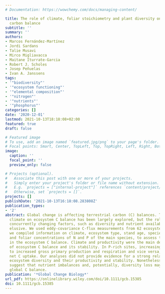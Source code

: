 ```yaml
---
# Documentation: https://wowchemy.com/docs/managing-content/

title: The role of climate, foliar stoichiometry and plant diversity on ecosystem
  carbon balance
subtitle: ''
summary: ''
authors:
- Marcos Fernández‐Martínez
- Jordi Sardans
- Talie Musavi
- Mirco Migliavacca
- Maitane Iturrate‐Garcia
- Robert J. Scholes
- Josep Peñuelas
- Ivan A. Janssens
tags:
- '"biodiversity"'
- '"ecosystem functioning"'
- '"elemental composition"'
- '"nitrogen"'
- '"nutrients"'
- '"phosphorus"'
categories: []
date: '2020-12-01'
lastmod: 2021-10-13T18:18:08+02:00
featured: true
draft: false

# Featured image
# To use, add an image named `featured.jpg/png` to your page's folder.
# Focal points: Smart, Center, TopLeft, Top, TopRight, Left, Right, BottomLeft, Bottom, BottomRight.
image:
  caption: ''
  focal_point: ''
  preview_only: false

# Projects (optional).
#   Associate this post with one or more of your projects.
#   Simply enter your project's folder or file name without extension.
#   E.g. `projects = ["internal-project"]` references `content/project/deep-learning/index.md`.
#   Otherwise, set `projects = []`.
projects: []
publishDate: '2021-10-13T16:18:08.283808Z'
publication_types:
- '2'
abstract: Global change is affecting terrestrial carbon (C) balances. The effect of
  climate on ecosystem C balance has been largely explored, but the roles of other
  concurrently changing factors, such as diversity and nutrient availability, remain
  elusive. We used eddy-covariance C-flux measurements from 62 ecosystems from which
  we compiled information on climate, ecosystem type, stand age, species abundance
  and foliar concentrations of N and P of the main species, to assess their importance
  in the ecosystem C balance. Climate and productivity were the main determinants
  of ecosystem C balance and its stability. In P-rich sites, increasing N was related
  to increased gross primary production and respiration and vice versa, but reduced
  net C uptake. Our analyses did not provide evidence for a strong relation between
  ecosystem diversity and their productivity and stability. Nonetheless, these results
  suggest that nutrient imbalances and, potentially, diversity loss may alter future
  global C balance.
publication: '*Global Change Biology*'
url_pdf: https://onlinelibrary.wiley.com/doi/10.1111/gcb.15385
doi: 10.1111/gcb.15385
---
```

